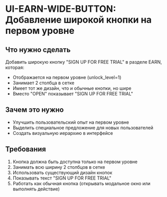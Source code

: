 # UI-EARN-WIDE-BUTTON: Добавление широкой кнопки на первом уровне

## Что нужно сделать

Добавить широкую кнопку "SIGN UP FOR FREE TRIAL" в разделе EARN, которая:
- Отображается на первом уровне (unlock_level=1)
- Занимает 2 столбца в сетке
- Имеет тот же дизайн, что и обычные кнопки, но шире
- Вместо "OPEN" показывает "SIGN UP FOR FREE TRIAL"

## Зачем это нужно

- Улучшить пользовательский опыт на первом уровне
- Выделить специальное предложение для новых пользователей
- Создать визуальную иерархию в интерфейсе

## Требования

1. Кнопка должна быть доступна только на первом уровне
2. Занимать всю ширину 2 столбцов в сетке
3. Использовать существующий дизайн кнопок
4. Показывать текст "SIGN UP FOR FREE TRIAL"
5. Работать как обычная кнопка (открывать модальное окно или выполнять действие)
